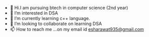 - 👋 Hi.I am pursuing btech in computer science (2nd year)
- 👀 I’m interested in DSA
- 🌱 I’m currently learning c++ language.
- 💞️ I’m looking to collaborate on learning DSA
- 📫 How to reach me ...on my email id esharawat935@gmail.com

<!---
itsesha3012/itsesha3012 is a ✨ special ✨ repository because its `README.md` (this file) appears on your GitHub profile.
You can click the Preview link to take a look at your changes.
--->
